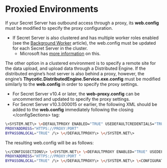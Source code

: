 [title]: # (Proxied Environments)
[tags]: # (Privileged Behavior Analytics,PBA,Proxied Environments)
[priority]: # (3040)

# Proxied Environments

If your Secret Server has outbound access through a proxy, its **web.config** must be modified to specify the proxy configuration.

* If Secret Server is also clustered and has multiple worker roles enabled (see the [Background Worker](bkground-worker-clust-env.md) article), the web.config must be updated for each Secret Server in the cluster.
  * Microsoft has [more information](https://docs.microsoft.com/en-us/dotnet/framework/configure-apps/file-schema/network/defaultproxy-element-network-settings) on this.

The other option in a clustered environment is to specify a remote site for the data upload, and upload data through a Distributed Engine. If the distributed engine’s host server is also behind a proxy, however, the engine’s **Thycotic.DistributedEngine.Service.exe.config** must be modified similarly to the **web.config** in order to specify the proxy settings.

* For Secret Server v10.4 or later, the **web-proxy.config** can be uncommented and updated to specify the proxy settings.
* For Secret Server v10.3.000015 or earlier, the following XML should be added to the **web.config** immediately following the closing \</configSections\> tag:

```BASH
\<SYSTEM.NET\> \<DEFAULTPROXY ENABLED="TRUE" USEDEFAULTCREDENTIALS="TRUE"\> \<PROXY USESYSTEMDEFAULT="FALSE"
PROXYADDRESS="HTTPS://PROXY:PORT"
BYPASSONLOCAL="TRUE" /\> \</DEFAULTPROXY\> \</SYSTEM.NET\>
```

The resulting web.config will be as follows:

```BASH
\</CONFIGSECTIONS\> \<SYSTEM.NET\> \<DEFAULTPROXY ENABLED="TRUE" USEDEFAULTCREDENTIALS="TRUE"\> \<PROXY USESYSTEMDEFAULT="FALSE"
PROXYADDRESS="HTTPS://PROXY:PORT "
BYPASSONLOCAL="TRUE" /\> \</DEFAULTPROXY\> \</SYSTEM.NET\> \<CONFIGURATION TYPE="THYCOTIC.FOUNDATION.CONFIGURATION, THYCOTIC.FOUNDATION"\>
```
